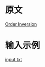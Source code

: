 # 原文
[Order Inversion](https://github.com/mahmoudparsian/data-algorithms-book/tree/master/src/main/java/org/dataalgorithms/chap05)

# 输入示例
[input.txt](./../../../../resources/chap05/input.txt)